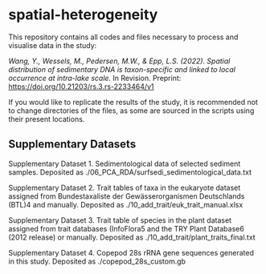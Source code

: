 # spatial-heterogeneity

This repository contains all codes and files necessary to process and visualise data in the study:

*Wang, Y., Wessels, M., Pedersen, M.W., & Epp, L.S. (2022). Spatial distribution of sedimentary DNA is taxon-specific and linked to local occurrence at intra-lake scale.* In Revision. Preprint: https://doi.org/10.21203/rs.3.rs-2233464/v1

If you would like to replicate the results of the study, it is recommended not to change directories of the files, as some are sourced in the scripts using their present locations.

## Supplementary Datasets
Supplementary Dataset 1. Sedimentological data of selected sediment samples. Deposited as ./06_PCA_RDA/surfsedi_sedimentological_data.txt

Supplementary Dataset 2. Trait tables of taxa in the eukaryote dataset assigned from Bundestaxaliste der Gewässerorganismen Deutschlands (BTL)4 and manually. Deposited as ./10_add_trait/euk_trait_manual.xlsx

Supplementary Dataset 3. Trait table of species in the plant dataset assigned from trait databases (InfoFlora5 and the TRY Plant Database6 (2012 release) or manually. Deposited as ./10_add_trait/plant_traits_final.txt

Supplementary Dataset 4. Copepod 28s rRNA gene sequences generated in this study. Deposited as ./copepod_28s_custom.gb

